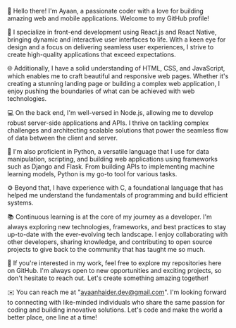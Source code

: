 👋 Hello there! I'm Ayaan, a passionate coder with a love for building amazing web and mobile applications. Welcome to my GitHub profile!

🚀 I specialize in front-end development using React.js and React Native, bringing dynamic and interactive user interfaces to life. With a keen eye for design and a focus on delivering seamless user experiences, I strive to create high-quality applications that exceed expectations.

🌐 Additionally, I have a solid understanding of HTML, CSS, and JavaScript, which enables me to craft beautiful and responsive web pages. Whether it's creating a stunning landing page or building a complex web application, I enjoy pushing the boundaries of what can be achieved with web technologies.

💻 On the back end, I'm well-versed in Node.js, allowing me to develop robust server-side applications and APIs. I thrive on tackling complex challenges and architecting scalable solutions that power the seamless flow of data between the client and server.

🐍 I'm also proficient in Python, a versatile language that I use for data manipulation, scripting, and building web applications using frameworks such as Django and Flask. From building APIs to implementing machine learning models, Python is my go-to tool for various tasks.

⚙️ Beyond that, I have experience with C, a foundational language that has helped me understand the fundamentals of programming and build efficient systems.

📚 Continuous learning is at the core of my journey as a developer. I'm always exploring new technologies, frameworks, and best practices to stay up-to-date with the ever-evolving tech landscape. I enjoy collaborating with other developers, sharing knowledge, and contributing to open source projects to give back to the community that has taught me so much.

🌟 If you're interested in my work, feel free to explore my repositories here on GitHub. I'm always open to new opportunities and exciting projects, so don't hesitate to reach out. Let's create something amazing together!

✉️ You can reach me at "ayaanhaider.dev@gmail.com". I'm looking forward to connecting with like-minded individuals who share the same passion for coding and building innovative solutions. Let's code and make the world a better place, one line at a time!
